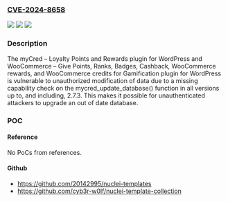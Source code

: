 ### [CVE-2024-8658](https://cve.mitre.org/cgi-bin/cvename.cgi?name=CVE-2024-8658)
![](https://img.shields.io/static/v1?label=Product&message=myCred%20%E2%80%93%20Loyalty%20Points%20and%20Rewards%20plugin%20for%20WordPress%20and%20WooCommerce%20%E2%80%93%20Give%20Points%2C%20Ranks%2C%20Badges%2C%20Cashback%2C%20WooCommerce%20rewards%2C%20and%20WooCommerce%20credits%20for%20Gamification&color=blue)
![](https://img.shields.io/static/v1?label=Version&message=*%3C%3D%202.7.3%20&color=brighgreen)
![](https://img.shields.io/static/v1?label=Vulnerability&message=CWE-862%20Missing%20Authorization&color=brighgreen)

### Description

The myCred – Loyalty Points and Rewards plugin for WordPress and WooCommerce – Give Points, Ranks, Badges, Cashback, WooCommerce rewards, and WooCommerce credits for Gamification plugin for WordPress is vulnerable to unauthorized modification of data due to a missing capability check on the mycred_update_database() function in all versions up to, and including, 2.7.3. This makes it possible for unauthenticated attackers to upgrade an out of date database.

### POC

#### Reference
No PoCs from references.

#### Github
- https://github.com/20142995/nuclei-templates
- https://github.com/cyb3r-w0lf/nuclei-template-collection

